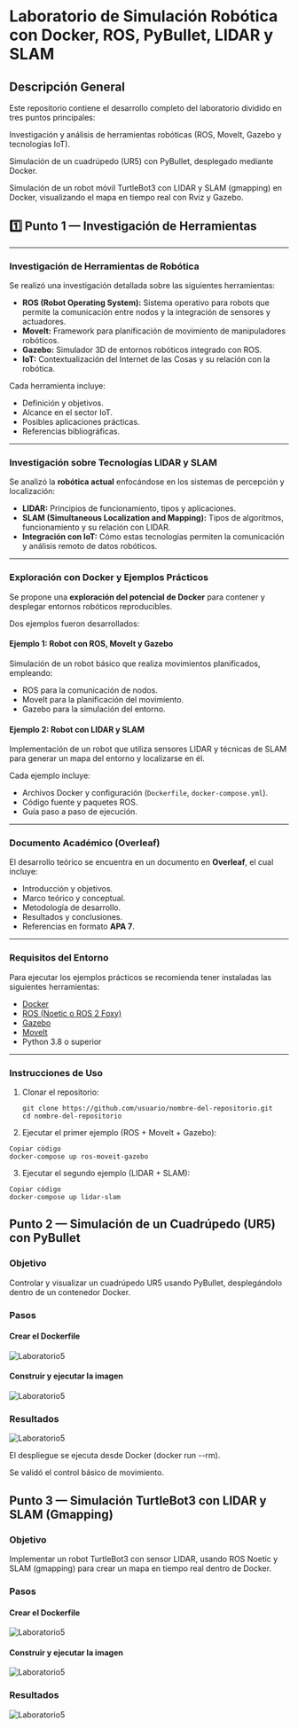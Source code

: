 # Laboratorio de Simulación Robótica con Docker, ROS, PyBullet, LIDAR y SLAM
## Descripción General

Este repositorio contiene el desarrollo completo del laboratorio dividido en tres puntos principales:

Investigación y análisis de herramientas robóticas (ROS, MoveIt, Gazebo y tecnologías IoT).

Simulación de un cuadrúpedo (UR5) con PyBullet, desplegado mediante Docker.

Simulación de un robot móvil TurtleBot3 con LIDAR y SLAM (gmapping) en Docker, visualizando el mapa en tiempo real con Rviz y Gazebo.

## 1️⃣ Punto 1 — Investigación de Herramientas
---
### Investigación de Herramientas de Robótica

Se realizó una investigación detallada sobre las siguientes herramientas:

- **ROS (Robot Operating System):** Sistema operativo para robots que permite la comunicación entre nodos y la integración de sensores y actuadores.  
- **MoveIt:** Framework para planificación de movimiento de manipuladores robóticos.  
- **Gazebo:** Simulador 3D de entornos robóticos integrado con ROS.  
- **IoT:** Contextualización del Internet de las Cosas y su relación con la robótica.

Cada herramienta incluye:
- Definición y objetivos.  
- Alcance en el sector IoT.  
- Posibles aplicaciones prácticas.  
- Referencias bibliográficas.

---

### Investigación sobre Tecnologías LIDAR y SLAM

Se analizó la **robótica actual** enfocándose en los sistemas de percepción y localización:

- **LIDAR:** Principios de funcionamiento, tipos y aplicaciones.  
- **SLAM (Simultaneous Localization and Mapping):** Tipos de algoritmos, funcionamiento y su relación con LIDAR.  
- **Integración con IoT:** Cómo estas tecnologías permiten la comunicación y análisis remoto de datos robóticos.

---

### Exploración con Docker y Ejemplos Prácticos

Se propone una **exploración del potencial de Docker** para contener y desplegar entornos robóticos reproducibles.

Dos ejemplos fueron desarrollados:

####  Ejemplo 1: Robot con ROS, MoveIt y Gazebo
Simulación de un robot básico que realiza movimientos planificados, empleando:
- ROS para la comunicación de nodos.
- MoveIt para la planificación del movimiento.
- Gazebo para la simulación del entorno.

####  Ejemplo 2: Robot con LIDAR y SLAM
Implementación de un robot que utiliza sensores LIDAR y técnicas de SLAM para generar un mapa del entorno y localizarse en él.

Cada ejemplo incluye:
- Archivos Docker y configuración (`Dockerfile`, `docker-compose.yml`).  
- Código fuente y paquetes ROS.  
- Guía paso a paso de ejecución.

---

### Documento Académico (Overleaf)

El desarrollo teórico se encuentra en un documento en **Overleaf**, el cual incluye:

- Introducción y objetivos.  
- Marco teórico y conceptual.  
- Metodología de desarrollo.  
- Resultados y conclusiones.  
- Referencias en formato **APA 7**.

---

### Requisitos del Entorno

Para ejecutar los ejemplos prácticos se recomienda tener instaladas las siguientes herramientas:

- [Docker](https://www.docker.com/)  
- [ROS (Noetic o ROS 2 Foxy)](http://wiki.ros.org/)  
- [Gazebo](https://gazebosim.org/home)  
- [MoveIt](https://moveit.ros.org/)  
- Python 3.8 o superior  

---

### Instrucciones de Uso

1. Clonar el repositorio:
   ```
   git clone https://github.com/usuario/nombre-del-repositorio.git
   cd nombre-del-repositorio
   
2. Ejecutar el primer ejemplo (ROS + MoveIt + Gazebo):

 ```
Copiar código
docker-compose up ros-moveit-gazebo
```
3. Ejecutar el segundo ejemplo (LIDAR + SLAM):

 ```
Copiar código
docker-compose up lidar-slam
```

## Punto 2 — Simulación de un Cuadrúpedo (UR5) con PyBullet
### Objetivo

Controlar y visualizar un cuadrúpedo UR5 usando PyBullet, desplegándolo dentro de un contenedor Docker.

### Pasos
#### Crear el Dockerfile

![Laboratorio5](1.png)  

#### Construir y ejecutar la imagen

![Laboratorio5](2.png)  

### Resultados

![Laboratorio5](4.png)  

El despliegue se ejecuta desde Docker (docker run --rm).

Se validó el control básico de movimiento.

## Punto 3 — Simulación TurtleBot3 con LIDAR y SLAM (Gmapping)
### Objetivo

Implementar un robot TurtleBot3 con sensor LIDAR, usando ROS Noetic y SLAM (gmapping) para crear un mapa en tiempo real dentro de Docker.

### Pasos
#### Crear el Dockerfile

![Laboratorio5](5.png)  

#### Construir y ejecutar la imagen

![Laboratorio5](6.png)  

### Resultados

![Laboratorio5](7.png)  
